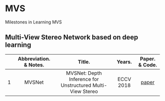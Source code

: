 # MVS
Milestones in Learning MVS
## Multi-View Stereo Network based on deep learning

| | Abbreviation. & Notes. | Title. | Years. | Paper. & Code. |
|:-------:|:-------:|:-------:|:-------:|:-------:|
| 1 | MVSNet|MVSNet: Depth Inference for Unstructured Multi-View Stereo | ECCV 2018 | [paper](https://openaccess.thecvf.com/content_ECCV_2018/papers/Yao_Yao_MVSNet_Depth_Inference_ECCV_2018_paper.pdf)|

